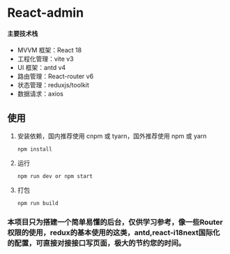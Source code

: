 # React-admin
#### 主要技术栈
- MVVM 框架：React 18
- 工程化管理：vite v3
- UI 框架：antd v4
- 路由管理：React-router v6
- 状态管理：reduxjs/toolkit
- 数据请求：axios

## 使用

1. 安装依赖，国内推荐使用 cnpm 或 tyarn，国外推荐使用 npm 或 yarn

   ```
   npm install
   ```

2. 运行

   ```
   npm run dev or npm start
   ```

3. 打包

   ```
   npm run build
   ```

### 本项目只为搭建一个简单易懂的后台，仅供学习参考，像一些Router权限的使用，redux的基本使用的这类，antd,react-i18next国际化的配置，可直接对接接口写页面，极大的节约您的时间。


